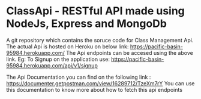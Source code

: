 # ClassApi - RESTful API made using NodeJs, Express and MongoDb
A git repository which contains the soruce code for Class Management Api.
The actual Api is hosted on Heroku on below link:
https://pacific-basin-95984.herokuapp.com/
The Api endpoints can be accesed using the above link.
Eg:
To Signup on the application use:
https://pacific-basin-95984.herokuapp.com/api/v1/signup

The Api Documentation you can find on the following link :
https://documenter.getpostman.com/view/16289712/TzeXm7rY
You can use this documentation to know more about how to fetch this api endpoints
